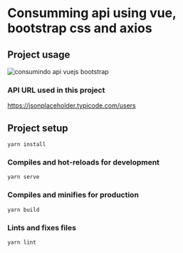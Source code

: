 # Consumming api using vue, bootstrap css and axios


## Project usage
![consumindo api vuejs bootstrap](https://user-images.githubusercontent.com/30128774/204067314-fd6df986-4ddf-4eac-ae3e-f8fc26a74e46.gif)



### API URL used in this project
https://jsonplaceholder.typicode.com/users



## Project setup
```
yarn install
```

### Compiles and hot-reloads for development
```
yarn serve
```

### Compiles and minifies for production
```
yarn build
```

### Lints and fixes files
```
yarn lint
```


